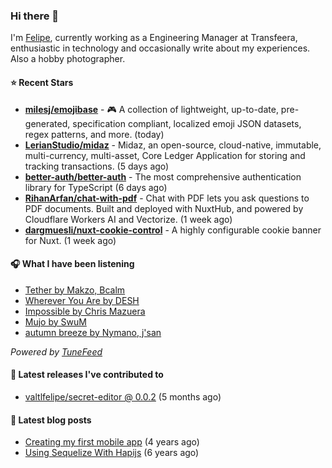 ### Hi there 👋

I'm [Felipe](https://felipevm.com), currently working as a Engineering Manager at Transfeera, enthusiastic in technology and occasionally write about my experiences. Also a hobby photographer.

#### ⭐ Recent Stars
- **[milesj/emojibase](https://github.com/milesj/emojibase)** - 🎮 A collection of lightweight, up-to-date, pre-generated, specification compliant, localized emoji JSON datasets, regex patterns, and more. (today)
- **[LerianStudio/midaz](https://github.com/LerianStudio/midaz)** - Midaz, an open-source, cloud-native, immutable, multi-currency, multi-asset, Core Ledger Application for storing and tracking transactions.  (5 days ago)
- **[better-auth/better-auth](https://github.com/better-auth/better-auth)** - The most comprehensive authentication library for TypeScript (6 days ago)
- **[RihanArfan/chat-with-pdf](https://github.com/RihanArfan/chat-with-pdf)** - Chat with PDF lets you ask questions to PDF documents. Built and deployed with NuxtHub, and powered by Cloudflare Workers AI and Vectorize. (1 week ago)
- **[dargmuesli/nuxt-cookie-control](https://github.com/dargmuesli/nuxt-cookie-control)** - A highly configurable cookie banner for Nuxt. (1 week ago)

#### 🎧 What I have been listening
- [Tether by Makzo, Bcalm](https://open.spotify.com/track/3jNZ1Rjlq9dByI1jvAYzyD)
- [Wherever You Are by DESH](https://open.spotify.com/track/5O598vz5kl36tXEW0l3hKV)
- [Impossible by Chris Mazuera](https://open.spotify.com/track/1pbuzWPsy4oqmH4YeQTY0J)
- [Mujo by SwuM](https://open.spotify.com/track/2xAYYJoeI9hbG5IOzFrWRF)
- [autumn breeze by Nymano, j&#39;san](https://open.spotify.com/track/40Qz4L9b200KldNemzMvGl)

_Powered by [TuneFeed](https://tunefeed.app?ref=valtlfelipe-gh-profile)_ 

#### 🚀 Latest releases I've contributed to


- [valtlfelipe/secret-editor @ 0.0.2](https://github.com/valtlfelipe/secret-editor/releases/tag/0.0.2) (5 months ago)

#### 📄 Latest blog posts
- [Creating my first mobile app](https://felipevm.com/posts/creating-my-first-mobile-app/) (4 years ago)
- [Using Sequelize With Hapijs](https://felipevm.com/posts/using-sequelize-with-hapijs/) (6 years ago)
